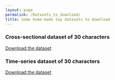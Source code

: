 ```yaml
---
layout: page 
permalink: /Datasets_to_download/
title: Some home-made toy datasets to download
---
```


### Cross-sectional dataset of 30 characters 
 
 <a id="raw-url" href="https://github.com/fleurgaudfernau/fleurgaudfernau.github.io/raw/master/assets/img/characters.zip" download>Download the dataset</a>
 
 ### Time-series dataset of 30 characters 
 
  <a id="raw-url" href="https://github.com/fleurgaudfernau/fleurgaudfernau.github.io/raw/master/assets/img/characters_.zip" download>Download the dataset</a>

